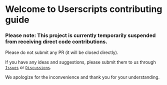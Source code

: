 # Welcome to Userscripts contributing guide

### Please note: This project is currently temporarily suspended from receiving direct code contributions.

Please do not submit any PR (it will be closed directly).

If you have any ideas and suggestions, please submit them to us through [`Issues`](https://github.com/quoid/userscripts/issues) or [`Discussions`](https://github.com/quoid/userscripts/discussions).

We apologize for the inconvenience and thank you for your understanding.
